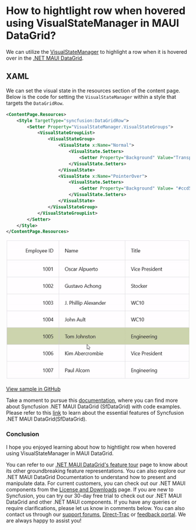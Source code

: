 # How to hightlight row when hovered using VisualStateManager in MAUI DataGrid?

We can utilize the [VisualStateManager](https://learn.microsoft.com/en-us/dotnet/maui/user-interface/visual-states?view=net-maui-8.0) to highlight a row when it is hovered over in the [.NET MAUI DataGrid](https://www.syncfusion.com/maui-controls/maui-datagrid).

## XAML
We can set the visual state in the resources section of the content page. Below is the code for setting the `VisualStateManager` within a style that targets the `DataGridRow`.
```XML
<ContentPage.Resources>
    <Style TargetType="syncfusion:DataGridRow">
        <Setter Property="VisualStateManager.VisualStateGroups">
            <VisualStateGroupList>
                <VisualStateGroup>
                    <VisualState x:Name="Normal">
                        <VisualState.Setters>
                            <Setter Property="Background" Value="Transparent" />
                        </VisualState.Setters>
                    </VisualState>
                    <VisualState x:Name="PointerOver">
                        <VisualState.Setters>
                            <Setter Property="Background" Value= "#ccd5ae" />
                        </VisualState.Setters>
                    </VisualState>
                </VisualStateGroup>
            </VisualStateGroupList>
        </Setter>
    </Style>
</ContentPage.Resources>
```

![DataGrid row highlight with visualstatemanager](SfDataGrid_RowHighLight.gif)

[View sample in GitHub](https://github.com/SyncfusionExamples/How-to-hightlight-row-when-hovered-using-VisualStateManager-in-MAUI-DataGrid)

Take a moment to pursue this [documentation](https://help.syncfusion.com/maui/datagrid/overview), where you can find more about Syncfusion .NET MAUI DataGrid (SfDataGrid) with code examples.
Please refer to this [link](https://www.syncfusion.com/maui-controls/maui-datagrid) to learn about the essential features of Syncfusion .NET MAUI DataGrid(SfDataGrid).

### Conclusion
I hope you enjoyed learning about how to hightlight row when hovered using VisualStateManager in MAUI DataGrid.

You can refer to our [.NET MAUI DataGrid's feature tour](https://www.syncfusion.com/maui-controls/maui-datagrid) page to know about its other groundbreaking feature representations. You can also explore our .NET MAUI DataGrid Documentation to understand how to present and manipulate data.
For current customers, you can check out our .NET MAUI components from the [License and Downloads](https://www.syncfusion.com/account/downloads) page. If you are new to Syncfusion, you can try our 30-day free trial to check out our .NET MAUI DataGrid and other .NET MAUI components.
If you have any queries or require clarifications, please let us know in comments below. You can also contact us through our [support forums](https://www.syncfusion.com/forums), [Direct-Trac](https://support.syncfusion.com/account/login?ReturnUrl=%2Faccount%2Fconnect%2Fauthorize%2Fcallback%3Fclient_id%3Dc54e52f3eb3cde0c3f20474f1bc179ed%26redirect_uri%3Dhttps%253A%252F%252Fsupport.syncfusion.com%252Fagent%252Flogincallback%26response_type%3Dcode%26scope%3Dopenid%2520profile%2520agent.api%2520integration.api%2520offline_access%2520kb.api%26state%3D8db41f98953a4d9ba40407b150ad4cf2%26code_challenge%3DvwHoT64z2h21eP_A9g7JWtr3vp3iPrvSjfh5hN5C7IE%26code_challenge_method%3DS256%26response_mode%3Dquery) or [feedback portal](https://www.syncfusion.com/feedback/maui?control=sfdatagrid). We are always happy to assist you!